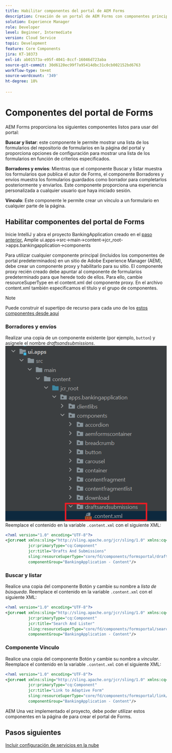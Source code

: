 ```yaml
---
title: Habilitar componentes del portal de AEM Forms
description: Creación de un portal de AEM Forms con componentes principales
solution: Experience Manager
role: Developer
level: Beginner, Intermediate
version: Cloud Service
topic: Development
feature: Core Components
jira: KT-10373
exl-id: ab01573a-e95f-4041-8ccf-16046d723aba
source-git-commit: 30d6120ec99f7a95414dbc31c0cb002152bd6763
workflow-type: tm+mt
source-wordcount: '349'
ht-degree: 18%

---
```


# Componentes del portal de Forms

AEM Forms proporciona los siguientes componentes listos para usar del portal:

**Buscar y listar**: este componente le permite mostrar una lista de los formularios del repositorio de formularios en la página del portal y proporciona opciones de configuración para mostrar una lista de los formularios en función de criterios especificados.

**Borradores y envíos**: Mientras que el componente Buscar y listar muestra los formularios que publica el autor de Forms, el componente Borradores y envíos muestra los formularios guardados como borrador para completarlos posteriormente y enviarlos. Este componente proporciona una experiencia personalizada a cualquier usuario que haya iniciado sesión.

**Vínculo**: Este componente le permite crear un vínculo a un formulario en cualquier parte de la página.

## Habilitar componentes del portal de Forms

Inicie IntelliJ y abra el proyecto BankingApplication creado en el [paso anterior.](./getting-started.md) Amplíe ui.apps->src->main->content->jcr_root->apps.bankingapplication->components

Para utilizar cualquier componente principal (incluidos los componentes de portal predeterminados) en un sitio de Adobe Experience Manager (AEM), debe crear un componente proxy y habilitarlo para su sitio.
El componente proxy recién creado debe apuntar al componente de formularios predeterminado para que herede todo de ellos. Para ello, cambie resourceSuperType en el content.xml del componente proxy. En el archivo content.xml también especificamos el título y el grupo de componentes.
>[!NOTE]
>
> Puede construir el supertipo de recurso para cada uno de los [estos componentes desde aquí](https://github.com/adobe/aem-core-forms-components/tree/master/ui.apps/src/main/content/jcr_root/apps/core/fd/components/formsportal)


### Borradores y envíos

Realizar una copia de un componente existente (por ejemplo, `button`) y asígnele el nombre _draftsandsubmissions_.
![draftsandsubmissions](assets/forms-portal-components2.png)
Reemplace el contenido en la variable `.content.xml` con el siguiente XML:

```xml
<?xml version="1.0" encoding="UTF-8"?>
<jcr:root xmlns:sling="http://sling.apache.org/jcr/sling/1.0" xmlns:cq="http://www.day.com/jcr/cq/1.0" xmlns:jcr="http://www.jcp.org/jcr/1.0"
          jcr:primaryType="cq:Component"
          jcr:title="Drafts And Submissions"
          sling:resourceSuperType="core/fd/components/formsportal/draftsandsubmissions/v1/draftsandsubmissions"
          componentGroup="BankingApplication - Content"/>
```

### Buscar y listar

Realice una copia del componente Botón y cambie su nombre a _lista de búsqueda_.
Reemplace el contenido en la variable `.content.xml` con el siguiente XML:


```xml
<?xml version="1.0" encoding="UTF-8"?>
<jcr:root xmlns:sling="http://sling.apache.org/jcr/sling/1.0" xmlns:cq="http://www.day.com/jcr/cq/1.0" xmlns:jcr="http://www.jcp.org/jcr/1.0"
          jcr:primaryType="cq:Component"
          jcr:title="Search And Lister"
          sling:resourceSuperType="core/fd/components/formsportal/searchlister/v1/searchlister"
          componentGroup="BankingApplication - Content"/>
```

### Componente Vínculo

Realice una copia del componente Botón y cambie su nombre a _vincular_.
Reemplace el contenido en la variable `.content.xml` con el siguiente XML:


```xml
<?xml version="1.0" encoding="UTF-8"?>
<jcr:root xmlns:sling="http://sling.apache.org/jcr/sling/1.0" xmlns:cq="http://www.day.com/jcr/cq/1.0" xmlns:jcr="http://www.jcp.org/jcr/1.0"
          jcr:primaryType="cq:Component"
          jcr:title="Link to Adaptive Form"
          sling:resourceSuperType="core/fd/components/formsportal/link/v2/link"
          componentGroup="BankingApplication - Content"/>
```

AEM Una vez implementado el proyecto, debe poder utilizar estos componentes en la página de para crear el portal de Forms.

## Pasos siguientes

[Incluir configuración de servicios en la nube](./azure-storage-fdm.md)
